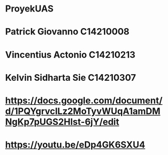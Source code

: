 # ProyekUAS

# Patrick Giovanno			  C14210008
# Vincentius Actonio 		C14210213
# Kelvin Sidharta Sie		C14210307

# https://docs.google.com/document/d/1PQYgrvclLz2MoTyvWUqA1amDMNgKp7pUGS2Hlst-6jY/edit

# https://youtu.be/eDp4GK6SXU4
